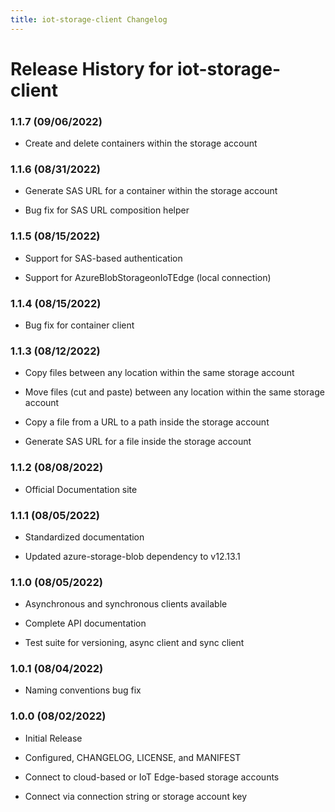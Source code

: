 ```yaml
---
title: iot-storage-client Changelog
---
```


# Release History for iot-storage-client

### 1.1.7 (09/06/2022)

- Create and delete containers within the storage account

### 1.1.6 (08/31/2022)

- Generate SAS URL for a container within the storage account

- Bug fix for SAS URL composition helper

### 1.1.5 (08/15/2022)

- Support for SAS-based authentication

- Support for AzureBlobStorageonIoTEdge (local connection)

### 1.1.4 (08/15/2022)

- Bug fix for container client

### 1.1.3 (08/12/2022)

- Copy files between any location within the same storage account

- Move files (cut and paste) between any location within the same storage account

- Copy a file from a URL to a path inside the storage account

- Generate SAS URL for a file inside the storage account

### 1.1.2 (08/08/2022)

- Official Documentation site

### 1.1.1 (08/05/2022)

- Standardized documentation

- Updated azure-storage-blob dependency to v12.13.1

### 1.1.0 (08/05/2022)

- Asynchronous and synchronous clients available

- Complete API documentation

- Test suite for versioning, async client and sync client

### 1.0.1 (08/04/2022)

- Naming conventions bug fix

### 1.0.0 (08/02/2022)

- Initial Release

- Configured, CHANGELOG, LICENSE, and MANIFEST

- Connect to cloud-based or IoT Edge-based storage accounts

- Connect via connection string or storage account key
